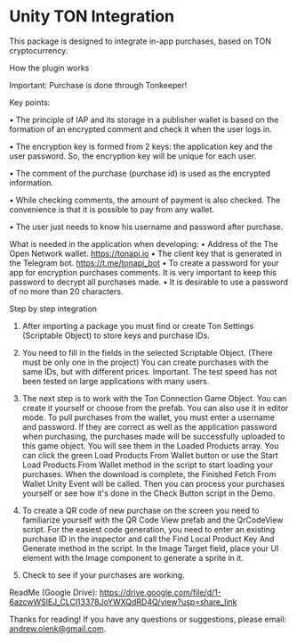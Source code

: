 # Unity TON Integration
This package is designed to integrate in-app purchases, based on TON cryptocurrency.

How the plugin works

Important: Purchase is done through Tonkeeper!

Key points:

•	The principle of IAP and its storage in a publisher wallet is based on the formation of an encrypted comment and check it when the user logs in. 

•	The encryption key is formed from 2 keys: the application key and the user password. So, the encryption key will be unique for each user. 

•	The comment of the purchase (purchase id) is used as the encrypted information. 

•	While checking comments, the amount of payment is also checked. The convenience is that it is possible to pay from any wallet. 

•	The user just needs to know his username and password after purchase.

What is needed in the application when developing:
•	Address of the The Open Network wallet.
https://tonapi.io
•	The client key that is generated in the Telegram bot.
https://t.me/tonapi_bot
•	To create a password for your app for encryption purchases comments. It is very important to keep this password to decrypt all purchases made.
•	It is desirable to use a password of no more than 20 characters.

Step by step integration

1. After importing a package you must find or create Ton Settings (Scriptable Object) to store keys and purchase IDs.

2. You need to fill in the fields in the selected Scriptable Object. (There must be only one in the project)
You can create purchases with the same IDs, but with different prices.
Important. The test speed has not been tested on large applications with many users.

3. The next step is to work with the Ton Connection Game Object. You can create it yourself or choose from the prefab. You can also use it in editor mode. To pull purchases from the wallet, you must enter a username and password. If they are correct as well as the application password when purchasing, the purchases made will be successfully uploaded to this game object. You will see them in the Loaded Products array. You can click the green Load Products From Wallet button or use the Start Load Products From Wallet method in the script to start loading your purchases. When the download is complete, the Finished Fetch From Wallet Unity Event will be called.
Then you can process your purchases yourself or see how it's done in the Check Button script in the Demo.

4. To create a QR code of new purchase on the screen you need to familiarize yourself with the QR Code View prefab and the QrCodeView script. For the easiest code generation, you need to enter an existing purchase ID in the inspector and call the Find Local Product Key And Generate method in the script. 
In the Image Target field, place your UI element with the Image component to generate a sprite in it.

5. Check to see if your purchases are working.

ReadMe (Google Drive):
https://drive.google.com/file/d/1-6azcwWSlEJ_CLCl13378JoYWXQdRD4Q/view?usp=share_link

Thanks for reading!
If you have any questions or suggestions, please email: andrew.olenk@gmail.com.
